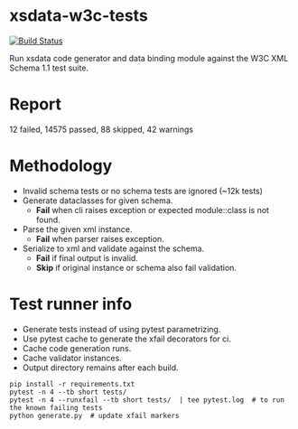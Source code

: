 # xsdata-w3c-tests

[![Build Status](https://github.com/tefra/xsdata-w3c-tests/workflows/tests/badge.svg)](https://github.com/tefra/xsdata-w3c-tests/actions)

Run xsdata code generator and data binding module against the W3C XML Schema 1.1 test
suite.

# Report

12 failed, 14575 passed, 88 skipped, 42 warnings

# Methodology

- Invalid schema tests or no schema tests are ignored (~12k tests)
- Generate dataclasses for given schema.
  - **Fail** when cli raises exception or expected module::class is not found.
- Parse the given xml instance.
  - **Fail** when parser raises exception.
- Serialize to xml and validate against the schema.
  - **Fail** if final output is invalid.
  - **Skip** if original instance or schema also fail validation.

# Test runner info

- Generate tests instead of using pytest parametrizing.
- Use pytest cache to generate the xfail decorators for ci.
- Cache code generation runs.
- Cache validator instances.
- Output directory remains after each build.

```terminal
pip install -r requirements.txt
pytest -n 4 --tb short tests/
pytest -n 4 --runxfail --tb short tests/  | tee pytest.log  # to run the known failing tests
python generate.py  # update xfail markers
```
